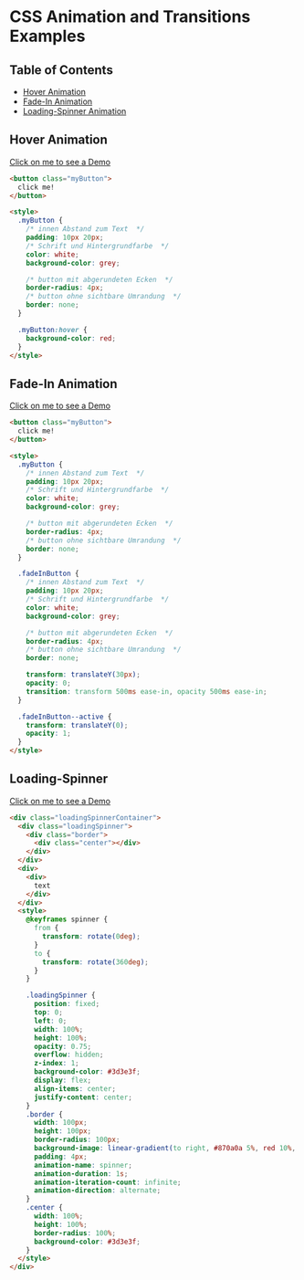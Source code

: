 # CSS Animation and Transitions Examples

## Table of Contents

- [Hover Animation](#hoverAnimation)
- [Fade-In Animation](#FadeInAnimation)
- [Loading-Spinner Animation](#LoadingSpinner)

## <a name="hoverAnimation"></a> Hover Animation

<a href="./hoverAnimation/hoverAnimation.html">Click on me to see a Demo</a>

```html
<button class="myButton">
  click me!
</button>

<style>
  .myButton {
    /* innen Abstand zum Text  */
    padding: 10px 20px;
    /* Schrift und Hintergrundfarbe  */
    color: white;
    background-color: grey;

    /* button mit abgerundeten Ecken  */
    border-radius: 4px;
    /* button ohne sichtbare Umrandung  */
    border: none;
  }

  .myButton:hover {
    background-color: red;
  }
</style>
```

## Fade-In Animation

<a name="FadeInAnimation"/>
<a href="./fadeInAnimation/fadeInAnimation.html">Click on me to see a Demo</a>

```html
<button class="myButton">
  click me!
</button>

<style>
  .myButton {
    /* innen Abstand zum Text  */
    padding: 10px 20px;
    /* Schrift und Hintergrundfarbe  */
    color: white;
    background-color: grey;

    /* button mit abgerundeten Ecken  */
    border-radius: 4px;
    /* button ohne sichtbare Umrandung  */
    border: none;
  }

  .fadeInButton {
    /* innen Abstand zum Text  */
    padding: 10px 20px;
    /* Schrift und Hintergrundfarbe  */
    color: white;
    background-color: grey;

    /* button mit abgerundeten Ecken  */
    border-radius: 4px;
    /* button ohne sichtbare Umrandung  */
    border: none;

    transform: translateY(30px);
    opacity: 0;
    transition: transform 500ms ease-in, opacity 500ms ease-in;
  }

  .fadeInButton--active {
    transform: translateY(0);
    opacity: 1;
  }
</style>
```

## <a name="LoadingSpinner">Loading-Spinner</a>

<a href="./loadingSpinner/loadingSpinner.html">Click on me to see a Demo</a>

```html
<div class="loadingSpinnerContainer">
  <div class="loadingSpinner">
    <div class="border">
      <div class="center"></div>
    </div>
  </div>
  <div>
    <div>
      text
    </div>
  </div>
  <style>
    @keyframes spinner {
      from {
        transform: rotate(0deg);
      }
      to {
        transform: rotate(360deg);
      }
    }

    .loadingSpinner {
      position: fixed;
      top: 0;
      left: 0;
      width: 100%;
      height: 100%;
      opacity: 0.75;
      overflow: hidden;
      z-index: 1;
      background-color: #3d3e3f;
      display: flex;
      align-items: center;
      justify-content: center;
    }
    .border {
      width: 100px;
      height: 100px;
      border-radius: 100px;
      background-image: linear-gradient(to right, #870a0a 5%, red 10%, yellow);
      padding: 4px;
      animation-name: spinner;
      animation-duration: 1s;
      animation-iteration-count: infinite;
      animation-direction: alternate;
    }
    .center {
      width: 100%;
      height: 100%;
      border-radius: 100%;
      background-color: #3d3e3f;
    }
  </style>
</div>
```
